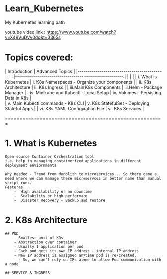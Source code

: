 # Learn_Kubernetes
My Kubernetes learning path

youtube video link : https://www.youtube.com/watch?v=X48VuDVv0do&t=3365s

Topics covered:
==============

|               Introduction                    |                 Advanced Topics                       |
|--------------------------------------------- :|------------------------------------------------------:|
|                                               |                                                       |
|    i.  What is Kubernetes                     |       i. K8s Namespaces - Organize your components    |
|    ii. K8s Architecture                       |       ii. K8s Ingress                                 |
|    iii.Main K8s Components                    |       iii.Helm - Package Manager                      |
|    iv. Minikube and Kubectl - Local Setup     |       iv. Volumes - Persisting Data in K8s            |    
|    v.  Main Kubectl commands - K8s CLI        |       v.  K8s StatefulSet - Deploying Stateful Apps   |
|    vi. K8s YAML Configuration File            |       vi. K8s Services                                |


=======================================================

# 1. What is Kubernetes
    Open source Container Orchestration tool
    i.e. Help in managing containerized applications in different deployment enviornments

    Why needed - Trend from Monolith to microservices... So there came a need where we can manage these microservces in better name than manual script runs.
    Features
        -  High availability or no downtime
        -  Scalability or high performace
        -  Disaster Recovery - Backup and restore

# 2. K8s Architecture


    ## POD
        - Smallest unit of K9s
        - Abstraction over container
        - Usually 1 application per pod
        - Each pod gets its own IP address - internal IP address
        - New IP address is assigned anytime pod is re-created. 
          - So, we can't rely on IPs alone to allow Pod communication with a node

    ## SERVICE & INGRESS